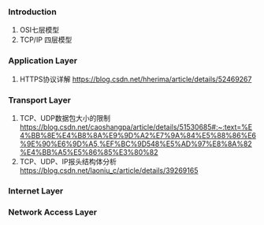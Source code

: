 ### Introduction
1. OSI七层模型
2. TCP/IP 四层模型

### Application Layer
1. HTTPS协议详解 https://blog.csdn.net/hherima/article/details/52469267

### Transport Layer
1. TCP、UDP数据包大小的限制 https://blog.csdn.net/caoshangpa/article/details/51530685#:~:text=%E4%BB%8E%E4%B8%8A%E9%9D%A2%E7%9A%84%E5%88%86%E6%9E%90%E6%9D%A5,%EF%BC%9D548%E5%AD%97%E8%8A%82%E4%BB%A5%E5%86%85%E3%80%82
2. TCP、UDP、IP报头结构体分析 https://blog.csdn.net/laoniu_c/article/details/39269165

### Internet Layer


### Network Access Layer
